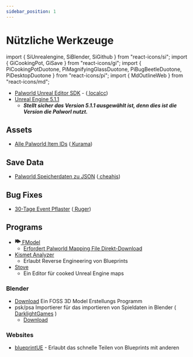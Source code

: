 ```yaml
---
sidebar_position: 1
---
```


# Nützliche Werkzeuge

import { SiUnrealengine, SiBlender, SiGithub } from "react-icons/si";
import { GiCookingPot, GiSave } from "react-icons/gi";
import { PiCookingPotDuotone, PiMagnifyingGlassDuotone, PiBugBeetleDuotone, PiDesktopDuotone } from "react-icons/pi";
import { MdOutlineWeb } from "react-icons/md";

- [Palworld Unreal Editor SDK](https://github.com/localcc/PalworldModdingKit/tree/main "Palworld Unreal Editor SDK")  - ([<SiGithub/> localcc](https://github.com/localcc))
- [<SiUnrealengine /> Unreal Engine 5.1.1](https://www.unrealengine.com/en-US/download)
  - ***Stellt sicher das Version 5.1.1 ausgewählt ist, denn dies ist die Version die Palworl nutzt.***

## Assets
- [Alle Palworld Item IDs](https://github.com/KURAMAAA0/PalModding/blob/main/ItemIDs.txt "Alle Palworld Item IDs") ([<SiGithub/> Kurama](https://github.com/KURAMAAA0))

## <GiSave /> Save Data
- [Palworld Speicherdaten zu JSON](https://gist.github.com/cheahjs/300239464dd84fe6902893b6b9250fd0) ([<SiGithub/> cheahjs](https://github.com/cheahjs))

## <PiBugBeetleDuotone/> Bug Fixes
- [30-Tage Event Pflaster](https://github.com/ruger89/PalWorld30DayEvent) ([<SiGithub/> Ruger](https://github.com/ruger89))


## <PiDesktopDuotone/> Programs
- [<svg width="16" height="16" viewBox="0 0 192 192" fill="currentColor" stroke="current" xmlns="http://www.w3.org/2000/svg" class="w-9 h-9"><rect x="58.8115" y="33.0908" width="149.999" height="19.9756" rx="9.9878" transform="rotate(34.5 58.8115 33.0908)"></rect><rect x="86.5884" y="27.943" width="130.073" height="19.9757" rx="9.98787" transform="rotate(34.5 86.5884 27.943)"></rect><rect x="19.7217" y="54.7012" width="130.023" height="19.9756" rx="9.9878" transform="rotate(34.5 19.7217 54.7012)"></rect><rect x="8.40662" y="71.1625" width="130.023" height="19.9756" rx="9.98782" transform="rotate(34.5 8.40662 71.1625)"></rect><rect x="14.5736" y="26.9231" width="169.974" height="19.9756" rx="9.98782" transform="rotate(34.5 14.5736 26.9231)"></rect><rect x="13.5554" y="98.9386" width="39.9513" height="19.9756" rx="9.98778" transform="rotate(34.5 13.5554 98.9386)"></rect><rect x="18.7037" y="126.718" width="19.9756" height="19.9756" rx="9.9878" transform="rotate(34.5 18.7037 126.718)"></rect><path d="M4.81188 129.292C5.76178 134.417 12.434 135.835 15.3864 131.539C17.2166 128.876 16.5415 125.234 13.8785 123.404C9.5828 120.451 3.86198 124.166 4.81188 129.292Z"></path></svg> FModel](https://fmodel.app/)
  - [Erfordert Palworld Mapping File Direkt-Download](https://github.com/PalworldModding/UsefulFiles/releases/tag/FModel-Mappings) 
- [<PiMagnifyingGlassDuotone /> Kismet Analyzer](https://github.com/trumank/kismet-analyzer)
    - Erlaubt Reverse Engineering von Blueprints
- [<PiCookingPotDuotone /> Stove](https://github.com/bananaturtlesandwich/stove)
    - Ein Editor für cooked <SiUnrealengine /> Unreal Engine maps

### <SiBlender/> Blender
  - [<SiBlender/> Download](https://www.blender.org/download/) Ein FOSS 3D Model Erstellungs Programm
  - psk/psa Importierer für das importieren von Spieldaten in Blender ([<SiGithub/> DarklightGames](https://github.com/DarklightGames) )
    - [<SiGithub/> Download](https://github.com/DarklightGames/io_scene_psk_psa/releases)

### <MdOutlineWeb /> Websites
 - [blueprintUE](https://blueprintue.com/) - Erlaubt das schnelle Teilen von <SiUnrealengine /> Blueprints mit anderen
